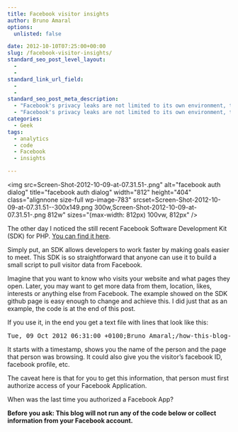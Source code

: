 ```yaml
---
title: Facebook visitor insights
author: Bruno Amaral
options:
  unlisted: false

date: 2012-10-10T07:25:00+00:00
slug: /facebook-visitor-insights/
standard_seo_post_level_layout:
  - 
  - 
standard_link_url_field:
  - 
  - 
standard_seo_post_meta_description:
  - "Facebook's privacy leaks are not limited to its own environment, they can extend to sites you visit."
  - "Facebook's privacy leaks are not limited to its own environment, they can extend to sites you visit."
categories:
  - Geek
tags:
  - analytics
  - code
  - Facebook
  - insights

---
```

<img src=Screen-Shot-2012-10-09-at-07.31.51-.png" alt="facebook auth dialog" title="facebook auth dialog" width="812" height="404" class="alignnone size-full wp-image-783" srcset=Screen-Shot-2012-10-09-at-07.31.51--300x149.png 300w,Screen-Shot-2012-10-09-at-07.31.51-.png 812w" sizes="(max-width: 812px) 100vw, 812px" />

The other day I noticed the still recent Facebook Software Development Kit (SDK) for PHP. [You can find it here][1].

Simply put, an SDK allows developers to work faster by making goals easier to meet. This SDK is so straightforward that anyone can use it to build a small script to pull visitor data from Facebook. 

Imagine that you want to know who visits your website and what pages they open. Later, you may want to get more data from them, location, likes, interests or anything else from Facebook. The example showed on the SDK github page is easy enough to change and achieve this. I did just that as an example, the code is at the end of this post.

If you use it, in the end you get a text file with lines that look like this:

<pre>Tue, 09 Oct 2012 06:31:00 +0100;Bruno Amaral;/how-this-blog-is-going-to-work/comment-page-1/</pre>

It starts with a timestamp, shows you the name of the person and the page that person was browsing. It could also give you the visitor&#8217;s facebook ID, facebook profile, etc.

The caveat here is that for you to get this information, that person must first authorize access of your Facebook Application.

When was the last time you authorized a Facebook App?

**Before you ask: This blog will not run any of the code below or collect information from your Facebook account.**





 [1]: https://github.com/facebook/facebook-php-sdk
